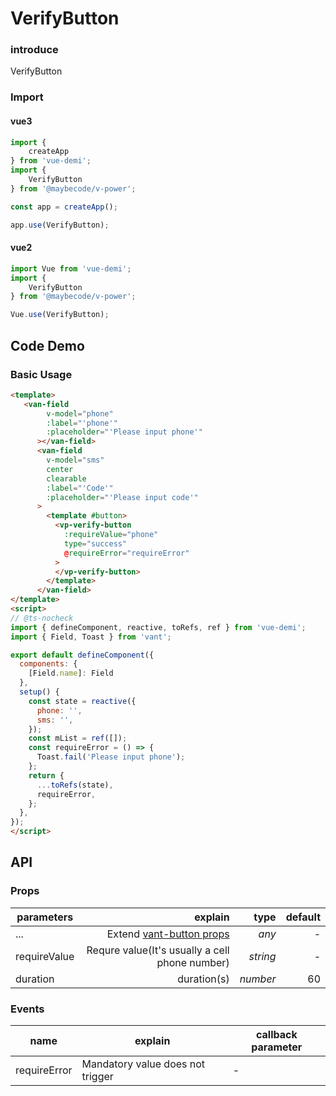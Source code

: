 # VerifyButton 

### introduce

VerifyButton 

### Import

#### vue3

```js
import {
    createApp
} from 'vue-demi';
import {
    VerifyButton
} from '@maybecode/v-power';

const app = createApp();

app.use(VerifyButton);
```

#### vue2

```js
import Vue from 'vue-demi';
import {
    VerifyButton
} from '@maybecode/v-power';

Vue.use(VerifyButton);
```

## Code Demo

### Basic Usage

```html
<template>
   <van-field
        v-model="phone"
        :label="'phone'"
        :placeholder="'Please input phone'"
      ></van-field>
      <van-field
        v-model="sms"
        center
        clearable
        :label="'Code'"
        :placeholder="'Please input code'"
      >
        <template #button>
          <vp-verify-button
            :requireValue="phone"
            type="success"
            @requireError="requireError"
          >
          </vp-verify-button>
        </template>
      </van-field>
</template>
<script>
// @ts-nocheck
import { defineComponent, reactive, toRefs, ref } from 'vue-demi';
import { Field, Toast } from 'vant';

export default defineComponent({
  components: {
    [Field.name]: Field
  },
  setup() {
    const state = reactive({
      phone: '',
      sms: '',
    });
    const mList = ref([]);
    const requireError = () => {
      Toast.fail('Please input phone');
    };
    return {
      ...toRefs(state),
      requireError,
    };
  },
});
</script>
```

## API

### Props

| parameters   |                                                                             explain |     type | default |
| ------------ | ----------------------------------------------------------------------------------: | -------: | ------: |
| ...          | Extend [vant-button props](https://vant-contrib.gitee.io/vant/#/en-US/button#props) |    _any_ |       - |
| requireValue |                                      Requre value(It's usually a cell phone number) | _string_ |       - |
| duration     |                                                                         duration(s) | _number_ |      60 |

### Events

| name         | explain                          | callback parameter |
| ------------ | -------------------------------- | ------------------ |
| requireError | Mandatory value does not trigger | -                  |